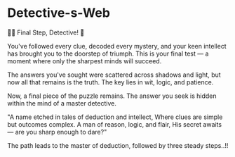 # Detective-s-Web

🕵️‍♂️ Final Step, Detective! 🧠

You've followed every clue, decoded every mystery, and your keen intellect has brought you to the doorstep of triumph. This is your final test — a moment where only the sharpest minds will succeed.

The answers you've sought were scattered across shadows and light, but now all that remains is the truth. The key lies in wit, logic, and patience.

Now, a final piece of the puzzle remains. The answer you seek is hidden within the mind of a master detective.

"A name etched in tales of deduction and intellect,
Where clues are simple but outcomes complex.
A man of reason, logic, and flair,
His secret awaits — are you sharp enough to dare?"

The path leads to the master of deduction, followed by three steady steps..!!
